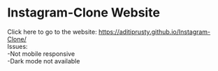 # Instagram-Clone Website
Click here to go to the website: 
https://aditiprusty.github.io/Instagram-Clone/
<br>
Issues:
<br>
-Not mobile responsive
<br>
-Dark mode not available
